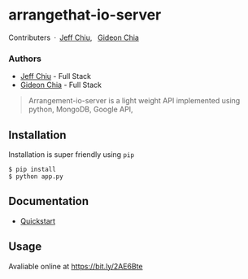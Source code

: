 # arrangethat-io-server

Contributers&ensp;·&ensp;[Jeff Chiu](https://jeffchiucp.github.io/portfolio/), &ensp;[Gideon Chia](https://www.linkedin.com/in/gideon-chia-8573bb30/)

### Authors

- [Jeff Chiu](https://www.linkedin.com/in/jeffchiu1) - Full Stack
- [Gideon Chia](https://www.linkedin.com/in/gideon-chia-8573bb30/) - Full Stack

> Arrangement-io-server is a light weight API implemented using python, MongoDB, Google API, 


## Installation

Installation is super friendly using `pip`

```
$ pip install 
$ python app.py
```

## Documentation

* [Quickstart](./quickstart.md)


## Usage
Avaliable online at https://bit.ly/2AE6Bte




